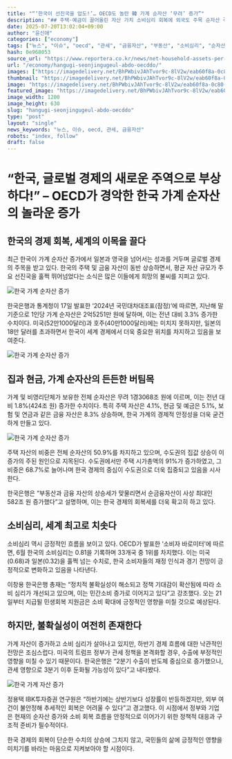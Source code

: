 ```yaml
---
title: "“‘한국이 선진국을 압도!’… OECD도 놀란 韓 가계 순자산 ‘무려’ 증가”"
description: "## 주택·예금이 끌어올린 자산 가치 소비심리 회복에 외국도 주목 순자산 격차, 심리마저 바꿨다 ..."
date: 2025-07-20T13:02:04+09:00
author: "윤신애"
categories: ["economy"]
tags: ["뉴스", "이슈", "oecd", "관세", "금융자산", "부동산", "소비심리", "순자산", "통계청", "한국은행", "자산증가", "경제성장"]
hash: 0e968053
source_url: "https://www.reportera.co.kr/news/net-household-assets-per-person-252-51-million-won/"
url: "/economy/hangugi-seonjingugeul-abdo-oecddo/"
images: ["https://imagedelivery.net/BhPWbivJAhTvor9c-8lV2w/eab60f8a-0c80-494d-3409-68958adc6100/public", "https://imagedelivery.net/BhPWbivJAhTvor9c-8lV2w/829ecb0b-5be3-41f0-4feb-a023d127c000/public", "https://imagedelivery.net/BhPWbivJAhTvor9c-8lV2w/4bb6869e-b159-4ff5-c981-89d1f7d93600/public", "https://imagedelivery.net/BhPWbivJAhTvor9c-8lV2w/d05cc48f-6c2d-4a0a-63a2-68c3ce6cc400/public"]
thumbnail: "https://imagedelivery.net/BhPWbivJAhTvor9c-8lV2w/eab60f8a-0c80-494d-3409-68958adc6100/public"
image: "https://imagedelivery.net/BhPWbivJAhTvor9c-8lV2w/eab60f8a-0c80-494d-3409-68958adc6100/public"
featured_image: "https://imagedelivery.net/BhPWbivJAhTvor9c-8lV2w/eab60f8a-0c80-494d-3409-68958adc6100/public"
image_width: 1200
image_height: 630
slug: "hangugi-seonjingugeul-abdo-oecddo"
type: "post"
layout: "single"
news_keywords: "뉴스, 이슈, oecd, 관세, 금융자산"
robots: "index, follow"
draft: false
---
```


# “한국, 글로벌 경제의 새로운 주역으로 부상하다!” – OECD가 경악한 한국 가계 순자산의 놀라운 증가

## 한국의 경제 회복, 세계의 이목을 끌다

최근 한국이 가계 순자산 증가에서 일본과 영국을 넘어서는 성과를 거두며 글로벌 경제의 주목을 받고 있다. 한국의 주택 및 금융 자산이 동반 상승하면서, 평균 자산 규모가 주요 선진국을 훌쩍 뛰어넘었다는 소식은 많은 이들에게 희망의 불씨를 지피고 있다.


![한국 가계 순자산 증가](https://imagedelivery.net/BhPWbivJAhTvor9c-8lV2w/d05cc48f-6c2d-4a0a-63a2-68c3ce6cc400/public)


한국은행과 통계청이 17일 발표한 ‘2024년 국민대차대조표(잠정)’에 따르면, 지난해 말 기준으로 1인당 가계 순자산은 2억5251만 원에 달하며, 이는 전년 대비 3.3% 증가한 수치이다. 미국(52만1000달러)과 호주(40만1000달러)에는 미치지 못하지만, 일본의 18만 달러를 초과하면서 한국이 세계 경제에서 더욱 중요한 위치를 차지하고 있음을 보여준다.


![한국 가계 순자산 증가](https://imagedelivery.net/BhPWbivJAhTvor9c-8lV2w/829ecb0b-5be3-41f0-4feb-a023d127c000/public)


## 집과 현금, 가계 순자산의 든든한 버팀목

가계 및 비영리단체가 보유한 전체 순자산은 무려 1경3068조 원에 이르며, 이는 전년 대비 1.8%(424조 원) 증가한 수치이다. 특히 주택 자산은 4.1%, 현금 및 예금은 5.1%, 보험 및 연금과 같은 금융 자산은 8.3% 상승하며, 한국 가계의 경제적 안정성을 더욱 굳건하게 만들고 있다.


![한국 가계 순자산 증가](https://imagedelivery.net/BhPWbivJAhTvor9c-8lV2w/eab60f8a-0c80-494d-3409-68958adc6100/public)


주택 자산의 비중은 전체 순자산의 50.9%를 차지하고 있으며, 수도권의 집값 상승이 이 증가의 주된 원인으로 지목된다. 수도권에서만 주택 시가총액의 91%가 증가하였고, 그 비중은 68.7%로 늘어나며 한국 경제의 중심이 수도권으로 더욱 집중되고 있음을 시사한다.

한국은행은 “부동산과 금융 자산의 상승세가 맞물리면서 순금융자산이 사상 최대인 582조 원 증가했다”고 설명하며, 이는 한국 경제의 회복세를 더욱 확고히 하고 있다.

## 소비심리, 세계 최고로 치솟다

소비심리 역시 긍정적인 흐름을 보이고 있다. OECD가 발표한 ‘소비자 바로미터’에 따르면, 6월 한국의 소비심리는 0.81을 기록하며 33개국 중 1위를 차지했다. 이는 미국(0.68)과 일본(0.32)을 훌쩍 넘는 수치로, 한국 소비자들의 재정 인식과 경기 전망이 긍정적으로 변화하고 있음을 나타낸다.

이창용 한국은행 총재는 “정치적 불확실성이 해소되고 정책 기대감이 확산됨에 따라 소비 심리가 개선되고 있으며, 이는 민간소비 증가로 이어지고 있다”고 강조했다. 오는 21일부터 지급될 민생회복 지원금은 소비 확대에 긍정적인 영향을 미칠 것으로 예상된다.

## 하지만, 불확실성이 여전히 존재한다

가계 자산이 증가하고 소비 심리가 살아나고 있지만, 하반기 경제 흐름에 대한 낙관적인 전망은 조심스럽다. 미국의 트럼프 정부가 관세 정책을 본격화할 경우, 수출에 부정적인 영향을 미칠 수 있기 때문이다. 한국은행은 “2분기 수출이 반도체 중심으로 증가했으나, 관세 영향으로 3분기 이후 둔화될 가능성이 있다”고 내다봤다.


![한국 가계 자산 증가](https://imagedelivery.net/BhPWbivJAhTvor9c-8lV2w/4bb6869e-b159-4ff5-c981-89d1f7d93600/public)


정용택 IBK투자증권 연구원은 “하반기에는 상반기보다 성장률이 반등하겠지만, 외부 여건이 불안정해 추세적인 회복은 어려울 수 있다”고 경고했다. 이 시점에서 정부와 기업은 현재의 순자산 증가와 소비 회복 흐름을 안정적으로 이어가기 위한 정책적 대응과 구조적 준비가 필수적이다.

한국 경제의 회복이 단순한 수치의 상승에 그치지 않고, 국민들의 삶에 긍정적인 영향을 미치기를 바라는 마음으로 지켜보아야 할 시점이다.
